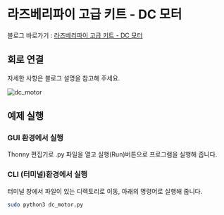 # 라즈베리파이 고급 키트 - DC 모터

블로그 바로가기 : [라즈베리파이 고급 키트 - DC 모터](https://blog.naver.com/elepartsblog/221508416424)  

## 회로 연결  

자세한 사항은 블로그 설명을 참고해 주세요.  

![dc_motor](https://blogfiles.pstatic.net/MjAxOTA0MDhfMTc1/MDAxNTU0Njk5NTIxODMx.hdBdEL11jW_O1Alj9VWefIF_swYKxA3covD8j4syhDMg.okpC8Zcba7-LyW5zlX0JRM9V1XRARkUJL01s_d2oPQcg.PNG.elepartsblog/2.PNG?type=w2)  

## 예제 실행  

### GUI 환경에서 실행  

Thonny 편집기로 .py 파일을 열고 실행(Run)버튼으로 프로그램을 실행해 줍니다.  

### CLI (터미널)환경에서 실행  

터미널 창에서 파일이 있는 디렉토리로 이동, 아래의 명령어로 실행해 줍니다.  

```bash
sudo python3 dc_motor.py  
```
